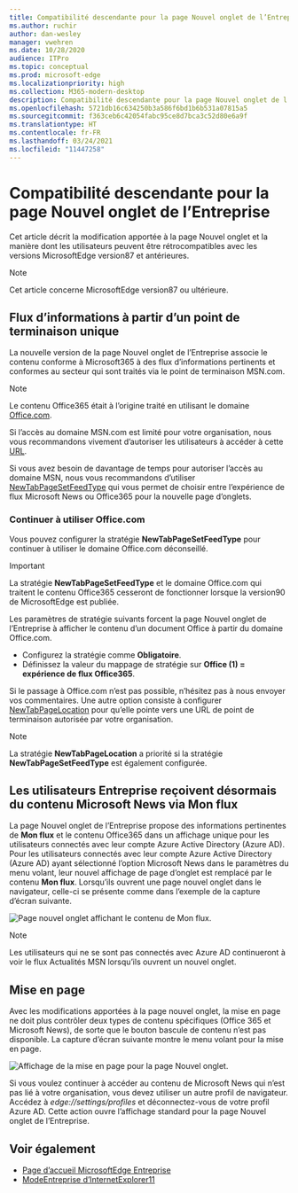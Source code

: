 ```yaml
---
title: Compatibilité descendante pour la page Nouvel onglet de l’Entreprise
ms.author: ruchir
author: dan-wesley
manager: vwehren
ms.date: 10/28/2020
audience: ITPro
ms.topic: conceptual
ms.prod: microsoft-edge
ms.localizationpriority: high
ms.collection: M365-modern-desktop
description: Compatibilité descendante pour la page Nouvel onglet de l’Entreprise
ms.openlocfilehash: 5721db16c634250b3a586f6bd1b6b531a07815a5
ms.sourcegitcommit: f363ceb6c42054fabc95ce8d7bca3c52d80e6a9f
ms.translationtype: HT
ms.contentlocale: fr-FR
ms.lasthandoff: 03/24/2021
ms.locfileid: "11447258"
---
```

# <a name="backwards-compatibility-for-the-enterprise-new-tab-page"></a>Compatibilité descendante pour la page Nouvel onglet de l’Entreprise

Cet article décrit la modification apportée à la page Nouvel onglet et la manière dont les utilisateurs peuvent être rétrocompatibles avec les versions MicrosoftEdge version87 et antérieures.

> [!NOTE]
> Cet article concerne MicrosoftEdge version87 ou ultérieure.

## <a name="information-feeds-from-single-endpoint"></a>Flux d’informations à partir d’un point de terminaison unique

La nouvelle version de la page Nouvel onglet de l’Entreprise associe le contenu conforme à Microsoft365 à des flux d’informations pertinents et conformes au secteur qui sont traités via le point de terminaison MSN.com.

> [!NOTE]
> Le contenu Office365 était à l’origine traité en utilisant le domaine [Office.com](https://www.office.com).

Si l’accès au domaine MSN.com est limité pour votre organisation, nous vous recommandons vivement d’autoriser les utilisateurs à accéder à cette [URL](https://ntp.msn.com).

Si vous avez besoin de davantage de temps pour autoriser l’accès au domaine MSN, nous vous recommandons d’utiliser [NewTabPageSetFeedType](./microsoft-edge-policies.md#newtabpagesetfeedtype) qui vous permet de choisir entre l’expérience de flux Microsoft News ou Office365 pour la nouvelle page d’onglets.

### <a name="keep-using-officecom"></a>Continuer à utiliser Office.com

 Vous pouvez configurer la stratégie **NewTabPageSetFeedType** pour continuer à utiliser le domaine Office.com déconseillé.

> [!IMPORTANT]
> La stratégie **NewTabPageSetFeedType** et le domaine Office.com qui traitent le contenu Office365 cesseront de fonctionner lorsque la version90 de MicrosoftEdge est publiée.

Les paramètres de stratégie suivants forcent la page Nouvel onglet de l’Entreprise à afficher le contenu d’un document Office à partir du domaine Office.com.

- Configurez la stratégie comme **Obligatoire**.
- Définissez la valeur du mappage de stratégie sur **Office (1) = expérience de flux Office365**.

Si le passage à Office.com n’est pas possible, n’hésitez pas à nous envoyer vos commentaires. Une autre option consiste à configurer [NewTabPageLocation](./microsoft-edge-policies.md#newtabpagelocation) pour qu’elle pointe vers une URL de point de terminaison autorisée par votre organisation.

> [!NOTE]
> La stratégie **NewTabPageLocation** a priorité si la stratégie **NewTabPageSetFeedType** est également configurée.

## <a name="enterprise-users-will-now-get-microsoft-news-content-via-my-feed"></a>Les utilisateurs Entreprise reçoivent désormais du contenu Microsoft News via Mon flux

La page Nouvel onglet de l’Entreprise propose des informations pertinentes de **Mon flux** et le contenu Office365 dans un affichage unique pour les utilisateurs connectés avec leur compte Azure Active Directory (Azure AD). Pour les utilisateurs connectés avec leur compte Azure Active Directory (Azure AD) ayant sélectionné l’option Microsoft News dans le paramètres du menu volant, leur nouvel affichage de page d’onglet est remplacé par le contenu **Mon flux**. Lorsqu’ils ouvrent une page nouvel onglet dans le navigateur, celle-ci se présente comme dans l’exemple de la capture d’écran suivante.

![Page nouvel onglet affichant le contenu de Mon flux.](media/microsoft-edge-ntp-backward-compatibility/microsoft-edge-ntp-myfeed-view.png)

> [!NOTE]
> Les utilisateurs qui ne se sont pas connectés avec Azure AD continueront à voir le flux Actualités MSN lorsqu’ils ouvrent un nouvel onglet.

## <a name="page-layout"></a>Mise en page

Avec les modifications apportées à la page nouvel onglet, la mise en page ne doit plus contrôler deux types de contenu spécifiques (Office 365 et Microsoft News), de sorte que le bouton bascule de contenu n’est pas disponible. La capture d’écran suivante montre le menu volant pour la mise en page.

![Affichage de la mise en page pour la page Nouvel onglet.](media/microsoft-edge-ntp-backward-compatibility/microsoft-edge-ntp-page-layout.png)

Si vous voulez continuer à accéder au contenu de Microsoft News qui n’est pas lié à votre organisation, vous devez utiliser un autre profil de navigateur. Accédez à *edge://settings/profiles* et déconnectez-vous de votre profil Azure AD. Cette action ouvre l’affichage standard pour la page Nouvel onglet de l’Entreprise. 

## <a name="see-also"></a>Voir également

- [Page d’accueil MicrosoftEdge Entreprise](https://aka.ms/EdgeEnterprise)
- [ModeEntreprise d’InternetExplorer11](/internet-explorer/ie11-deploy-guide/enterprise-mode-overview-for-ie11)